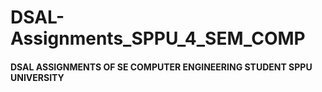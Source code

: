 # DSAL-Assignments_SPPU_4_SEM_COMP
#### DSAL ASSIGNMENTS OF SE COMPUTER ENGINEERING STUDENT SPPU UNIVERSITY

